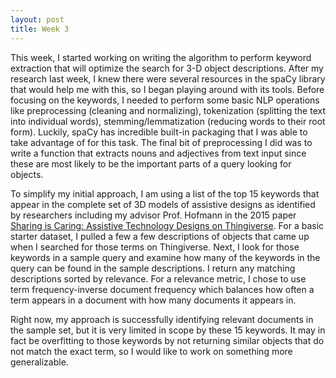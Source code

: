 ```yaml
---
layout: post
title: Week 3
---
```


This week, I started working on writing the algorithm to perform keyword extraction that will optimize the search for 3-D object descriptions. After my research last week, I knew there were several resources in the spaCy library that would help me with this, so I began playing around with its tools. Before focusing on the keywords, I needed to perform some basic NLP operations like preprocessing (cleaning and normalizing), tokenization (splitting the text into individual words), stemming/lemmatization (reducing words to their root form). Luckily, spaCy has incredible built-in packaging that I was able to take advantage of for this task. The final bit of preprocessing I did was to write a function that extracts nouns and adjectives from text input since these are most likely to be the important parts of a query looking for objects.

To simplify my initial approach, I am using a list of the top 15 keywords that appear in the complete set of 3D models of assistive designs as identified by researchers including my advisor Prof. Hofmann in the 2015 paper <a href="https://dl.acm.org/doi/10.1145/2702123.2702525" target="_blank" rel="noopener noreferrer">Sharing is Caring: Assistive Technology Designs on Thingiverse</a>. For a basic starter dataset, I pulled a few a few descriptions of objects that came up when I searched for those terms on Thingiverse. Next, I look for those keywords in a sample query and examine how many of the keywords in the query can be found in the sample descriptions. I return any matching descriptions sorted by relevance. For a relevance metric, I chose to use term frequency-inverse document frequency which balances how often a term appears in a document with how many documents it appears in.

Right now, my approach is successfully identifying relevant documents in the sample set, but it is very limited in scope by these 15 keywords. It may in fact be overfitting to those keywords by not returning similar objects that do not match the exact term, so I would like to work on something more generalizable.

